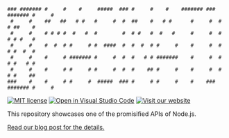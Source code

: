 ```
### ####### #     #    #     #####  ### #     #    #    ####### ### ####### #     # 
 #     #    ##   ##   # #   #     #  #  ##    #   # #      #     #  #     # ##    # 
 #     #    # # # #  #   #  #        #  # #   #  #   #     #     #  #     # # #   # 
 #     #    #  #  # #     # #  ####  #  #  #  # #     #    #     #  #     # #  #  # 
 #     #    #     # ####### #     #  #  #   # # #######    #     #  #     # #   # # 
 #     #    #     # #     # #     #  #  #    ## #     #    #     #  #     # #    ## 
###    #    #     # #     #  #####  ### #     # #     #    #    ### ####### #     #
```

[![MIT license](https://img.shields.io/badge/License-MIT-blue.svg)](https://lbesson.mit-license.org/)
[![Open in Visual Studio Code](https://open.vscode.dev/badges/open-in-vscode.svg)](https://open.vscode.dev/aleksanderjessitm/nodejs-17-promises)
[![Visit our website](https://img.shields.io/badge/Visit&nbsp;Our&nbsp;Website-ITMAGINATION-black.svg)](https://www.itmagination.com)

This repository showcases one of the promisified APIs of Node.js.

[Read our blog post for the details.]()